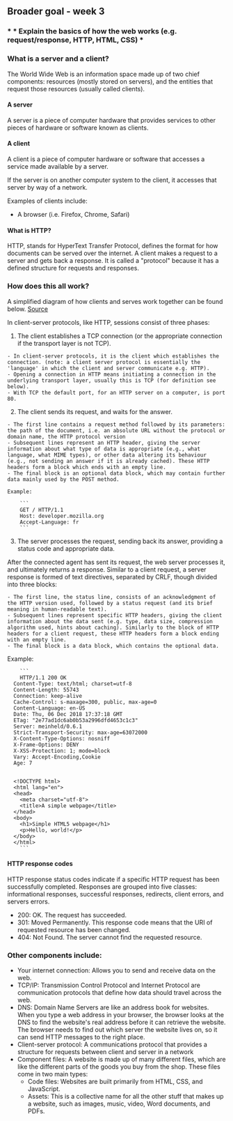 ## Broader goal - week 3
### * * Explain the basics of how the web works (e.g. request/response, HTTP, HTML, CSS) *

### What is a server and a client?

The World Wide Web is an information space made up of two chief components: resources (mostly stored on servers), and the entities that request those resources (usually called clients).

#### A server

A server is a piece of computer hardware that provides services to other pieces of hardware or software known as clients.

#### A client

A client is a piece of computer hardware or software that accesses a service made available by a server.

If the server is on another computer system to the client, it accesses that server by way of a network.

Examples of clients include:
  - A browser (i.e. Firefox, Chrome, Safari)

#### What is HTTP?

HTTP, stands for HyperText Transfer Protocol, defines the format for how documents can be served over the internet.
A client makes a request to a server and gets back a response.
It is called a "protocol" because it has a defined structure for requests and responses.


### How does this all work?

A simplified diagram of how clients and serves work together can be found below. [Source](https://developer.mozilla.org/en-US/docs/Learn/Getting_started_with_the_web/How_the_Web_works)

In client-server protocols, like HTTP, sessions consist of three phases:

  1. The client establishes a TCP connection (or the appropriate connection if the transport layer is not TCP).

    - In client-server protocols, it is the client which establishes the connection. (note: a client server protocol is essentially the 'language' in which the client and server communicate e.g. HTTP).
    - Opening a connection in HTTP means initiating a connection in the underlying transport layer, usually this is TCP (for definition see below).
    - With TCP the default port, for an HTTP server on a computer, is port 80.

  2. The client sends its request, and waits for the answer.

    - The first line contains a request method followed by its parameters: the path of the document, i.e. an absolute URL without the protocol or domain name, the HTTP protocol version
    - Subsequent lines represent an HTTP header, giving the server information about what type of data is appropriate (e.g., what language, what MIME types), or other data altering its behaviour (e.g., not sending an answer if it is already cached). These HTTP headers form a block which ends with an empty line.
    - The final block is an optional data block, which may contain further data mainly used by the POST method.

    Example:

        ```
        GET / HTTP/1.1  
        Host: developer.mozilla.org   
        Accept-Language: fr
        ```
  3. The server processes the request, sending back its answer, providing a status code and appropriate data.

  After the connected agent has sent its request, the web server processes it, and ultimately returns a response. Similar to a client request, a server response is formed of text directives, separated by CRLF, though divided into three blocks:

    - The first line, the status line, consists of an acknowledgment of the HTTP version used, followed by a status request (and its brief meaning in human-readable text).
    - Subsequent lines represent specific HTTP headers, giving the client information about the data sent (e.g. type, data size, compression algorithm used, hints about caching). Similarly to the block of HTTP headers for a client request, these HTTP headers form a block ending with an empty line.
    - The final block is a data block, which contains the optional data.

  Example:

        ```
        HTTP/1.1 200 OK
      Content-Type: text/html; charset=utf-8
      Content-Length: 55743
      Connection: keep-alive
      Cache-Control: s-maxage=300, public, max-age=0
      Content-Language: en-US
      Date: Thu, 06 Dec 2018 17:37:18 GMT
      ETag: "2e77ad1dc6ab0b53a2996dfd4653c1c3"
      Server: meinheld/0.6.1
      Strict-Transport-Security: max-age=63072000
      X-Content-Type-Options: nosniff
      X-Frame-Options: DENY
      X-XSS-Protection: 1; mode=block
      Vary: Accept-Encoding,Cookie
      Age: 7


      <!DOCTYPE html>
      <html lang="en">
      <head>
        <meta charset="utf-8">
        <title>A simple webpage</title>
      </head>
      <body>
        <h1>Simple HTML5 webpage</h1>
        <p>Hello, world!</p>
      </body>
      </html>
        ```
#### HTTP response codes

  HTTP response status codes indicate if a specific HTTP request has been successfully completed. Responses are grouped into five classes: informational responses, successful responses, redirects, client errors, and servers errors.

  - 200: OK. The request has succeeded.
  - 301: Moved Permanently. This response code means that the URI of requested resource has been changed.
  - 404: Not Found. The server cannot find the requested resource.


### Other components include:

  - Your internet connection: Allows you to send and receive data on the web.
  - TCP/IP: Transmission Control Protocol and Internet Protocol are communication protocols that define how data should travel across the web.
  - DNS: Domain Name Servers are like an address book for websites. When you type a web address in your browser, the browser looks at the DNS to find the website's real address before it can retrieve the website. The browser needs to find out which server the website lives on, so it can send HTTP messages to the right place.
  - Client-server protocol: A communications protocol that provides a structure for requests between client and server in a network
  - Component files: A website is made up of many different files, which are like the different parts of the goods you buy from the shop. These files come in two main types:
    - Code files: Websites are built primarily from HTML, CSS, and JavaScript.
    - Assets: This is a collective name for all the other stuff that makes up a website, such as images, music, video, Word documents, and PDFs.

